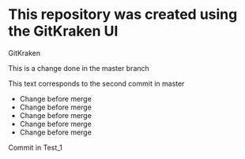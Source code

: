 # This repository was created using the GitKraken UI

GitKraken

This is a change done in the master branch

This text corresponds to the second commit in master

* Change before merge
* Change before merge
* Change before merge
* Change before merge
* Change before merge

Commit in Test_1